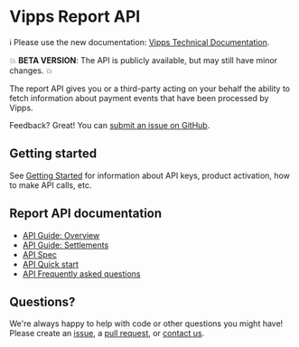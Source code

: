 <!-- START_METADATA
---
title: Introduction
sidebar_position: 1
pagination_next: null
pagination_prev: null
---
END_METADATA -->

# Vipps Report API

<!-- START_COMMENT -->

ℹ️ Please use the new documentation:
[Vipps Technical Documentation](https://vippsas.github.io/vipps-developer-docs/).

<!-- END_COMMENT -->

💥 **BETA VERSION**: The API is publicly available, but may still have minor changes. 💥

The report API gives you or a third-party acting on your behalf the ability to
fetch information about payment events that have been processed by Vipps.

Feedback? Great! You can
[submit an issue on GitHub](https://github.com/vippsas/vipps-report-api/issues).

## Getting started

See
[Getting Started](https://vippsas.github.io/vipps-developer-docs/docs/vipps-developers/vipps-getting-started)
for information about API keys, product activation, how to make API calls, etc.

## Report API documentation

* [API Guide: Overview](vipps-report-api.md)
* [API Guide: Settlements](vipps-report-api-settlement-guide.md)
* [API Spec](https://vippsas.github.io/vipps-developer-docs/api/report)
* [API Quick start](vipps-report-api-quick-start.md)
* [API Frequently asked questions](vipps-report-api-faq.md)

## Questions?

We're always happy to help with code or other questions you might have!
Please create an [issue](https://github.com/vippsas/vipps-report-api/issues),
a [pull request](https://github.com/vippsas/vipps-report-api/pulls),
or [contact us](https://vippsas.github.io/vipps-developer-docs/docs/vipps-developers/contact).
